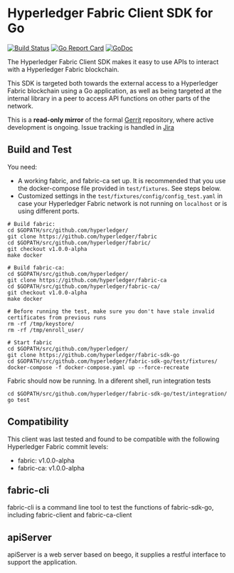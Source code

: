 # Hyperledger Fabric Client SDK for Go
[![Build Status](https://jenkins.hyperledger.org/buildStatus/icon?job=fabric-sdk-go-tests-merge-x86_64)](https://jenkins.hyperledger.org/job/fabric-sdk-go-tests-merge-x86_64)
[![Go Report Card](https://goreportcard.com/badge/github.com/hyperledger/fabric-sdk-go)](https://goreportcard.com/report/github.com/hyperledger/fabric-sdk-go)
[![GoDoc](https://godoc.org/github.com/hyperledger/fabric-sdk-go?status.svg)](https://godoc.org/github.com/hyperledger/fabric-sdk-go)

The Hyperledger Fabric Client SDK makes it easy to use APIs to interact with a Hyperledger Fabric blockchain.

This SDK is targeted both towards the external access to a Hyperledger Fabric blockchain using a Go application, as well as being targeted at the internal library in a peer to access API functions on other parts of the network.

This is a **read-only mirror** of the formal [Gerrit](https://gerrit.hyperledger.org/r/#/admin/projects/fabric-sdk-go)
repository, where active development is ongoing. Issue tracking is handled in [Jira](https://jira.hyperledger.org/secure/RapidBoard.jspa?projectKey=FAB&rapidView=7&view=planning)

## Build and Test

You need:
- A working fabric, and fabric-ca set up. It is recommended that you use the docker-compose file provided in `test/fixtures`. See steps below.
- Customized settings in the `test/fixtures/config/config_test.yaml` in case your Hyperledger Fabric network is not running on `localhost` or is using different ports.
```
# Build fabric:
cd $GOPATH/src/github.com/hyperledger/
git clone https://github.com/hyperledger/fabric
cd $GOPATH/src/github.com/hyperledger/fabric/
git checkout v1.0.0-alpha
make docker

# Build fabric-ca:
cd $GOPATH/src/github.com/hyperledger/
git clone https://github.com/hyperledger/fabric-ca
cd $GOPATH/src/github.com/hyperledger/fabric-ca/
git checkout v1.0.0-alpha
make docker

# Before running the test, make sure you don't have stale invalid certificates from previous runs
rm -rf /tmp/keystore/
rm -rf /tmp/enroll_user/

# Start fabric
cd $GOPATH/src/github.com/hyperledger/
git clone https://github.com/hyperledger/fabric-sdk-go
cd $GOPATH/src/github.com/hyperledger/fabric-sdk-go/test/fixtures/
docker-compose -f docker-compose.yaml up --force-recreate
```

Fabric should now be running. In a diferent shell, run integration tests
```
cd $GOPATH/src/github.com/hyperledger/fabric-sdk-go/test/integration/
go test
```

## Compatibility

This client was last tested and found to be compatible with the following Hyperledger Fabric commit levels:
- fabric: v1.0.0-alpha
- fabric-ca: v1.0.0-alpha


## fabric-cli
fabric-cli is a command line tool to test the functions of fabric-sdk-go, including fabric-client and fabric-ca-client

## apiServer
apiServer is a web server based on beego, it supplies a restful interface to support the application.
